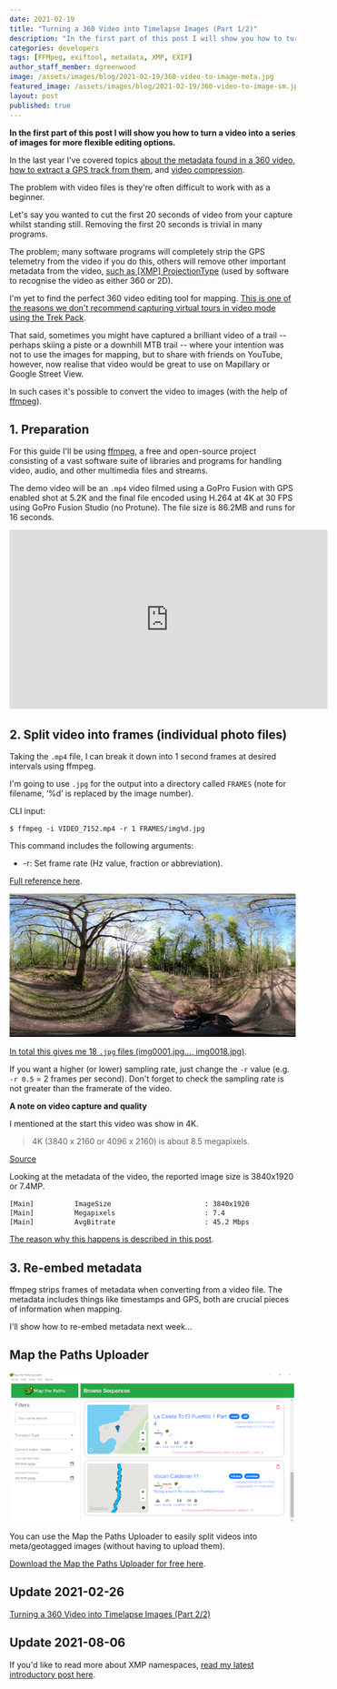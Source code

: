 ```yaml
---
date: 2021-02-19
title: "Turning a 360 Video into Timelapse Images (Part 1/2)"
description: "In the first part of this post I will show you how to turn a video into a series of images for more flexible editing options."
categories: developers
tags: [FFMpeg, exiftool, metadata, XMP, EXIF]
author_staff_member: dgreenwood
image: /assets/images/blog/2021-02-19/360-video-to-image-meta.jpg
featured_image: /assets/images/blog/2021-02-19/360-video-to-image-sm.jpg
layout: post
published: true
---
```


**In the first part of this post I will show you how to turn a video into a series of images for more flexible editing options.**

In the last year I've covered topics [about the metadata found in a 360 video](/blog/2020/metadata-exif-xmp-360-video-files-gopro-gpmd), [how to extract a GPS track from them](/blog/2020/extracting-gps-track-from-360-timelapse-video), and [video compression](/blog/2020/fps-bitrate-compression-360-virtual-tours).

The problem with video files is they're often difficult to work with as a beginner.

Let's say you wanted to cut the first 20 seconds of video from your capture whilst standing still. Removing the first 20 seconds is trivial in many programs.

The problem; many software programs will completely strip the GPS telemetry from the video if you do this, others will remove other important metadata from the video, [such as [XMP] ProjectionType](/blog/2020/metadata-exif-xmp-360-video-files-gopro-gpmd) (used by software to recognise the video as either 360 or 2D).

I'm yet to find the perfect 360 video editing tool for mapping. [This is one of the reasons we don't recommend capturing virtual tours in video mode using the Trek Pack](https://guides.trekview.org/mtp-web/user-guide/sequences/capture#camera-capture-mode-settings).

That said, sometimes you might have captured a brilliant video of a trail -- perhaps skiing a piste or a downhill MTB trail -- where your intention was not to use the images for mapping, but to share with friends on YouTube, however, now realise that video would be great to use on Mapillary or Google Street View.

In such cases it's possible to convert the video to images (with the help of [ffmpeg](https://ffmpeg.org/)).

## 1. Preparation

For this guide I'll be using [ffmpeg](https://ffmpeg.org/), a free and open-source project consisting of a vast software suite of libraries and programs for handling video, audio, and other multimedia files and streams.

The demo video will be an `.mp4` video filmed using a GoPro Fusion with GPS enabled shot at 5.2K and the final file encoded using H.264 at 4K at 30 FPS using GoPro Fusion Studio (no Protune). The file size is 86.2MB and runs for 16 seconds.

<iframe width="560" height="315" src="https://www.youtube.com/embed/iyIkDRERzz8" frameborder="0" allow="accelerometer; autoplay; encrypted-media; gyroscope; picture-in-picture" allowfullscreen></iframe>

## 2. Split video into frames (individual photo files)

Taking the `.mp4` file, I can break it down into 1 second frames at desired intervals using ffmpeg.

I'm going to use `.jpg` for the output into a directory called `FRAMES` (note for filename, ‘%d’ is replaced by the image number).

CLI input:

```
$ ffmpeg -i VIDEO_7152.mp4 -r 1 FRAMES/img%d.jpg
```

This command includes the following arguments:

* -r: Set frame rate (Hz value, fraction or abbreviation).

[Full reference here](https://www.ffmpeg.org/ffmpeg.html).

<img class="img-fluid" src="/assets/images/blog/2021-02-19/img0001-sm.jpg" alt="ffmpeg extracted frame example" title="ffmpeg extracted frame exampler" />

[In total this gives me 18 `.jpg` files (img0001.jpg..., img0018.jpg)](https://drive.google.com/drive/u/1/folders/1hPCYAluasG58moLQsFPo-On5IA6guRS9).

If you want a higher (or lower) sampling rate, just change the `-r` value (e.g. `-r 0.5` = 2 frames per second). Don't forget to check the sampling rate is not greater than the framerate of the video.

**A note on video capture and quality**

I mentioned at the start this video was show in 4K.

> 4K (3840 x 2160 or 4096 x 2160) is about 8.5 megapixels.

[Source](https://www.lifewire.com/4k-resolution-overview-and-perspective-1846842)

Looking at the metadata of the video, the reported image size is 3840x1920 or 7.4MP.

```
[Main]          ImageSize                       : 3840x1920
[Main]          Megapixels                      : 7.4
[Main]          AvgBitrate                      : 45.2 Mbps
```

[The reason why this happens is described in this post](/blog/2020/fps-bitrate-compression-360-virtual-tours).

## 3. Re-embed metadata

ffmpeg strips frames of metadata when converting from a video file. The metadata includes things like timestamps and GPS, both are crucial pieces of information when mapping.

I'll show how to re-embed metadata next week...

## Map the Paths Uploader

<img class="img-fluid" src="/assets/images/blog/2021-02-19/mtpu-screenshot.jpg" alt="Map the Paths Uploader" title="Map the Paths Uploader" />

You can use the Map the Paths Uploader to easily split videos into meta/geotagged images (without having to upload them).

[Download the Map the Paths Uploader for free here](https://www.mapthepaths.com/uploader).

## Update 2021-02-26

[Turning a 360 Video into Timelapse Images (Part 2/2)](/blog/2021/turn-360-video-into-timelapse-images-part-2)

## Update 2021-08-06

If you'd like to read more about XMP namespaces, [read my latest introductory post here](/blog/2021/introduction-to-xmp-namspaces).
